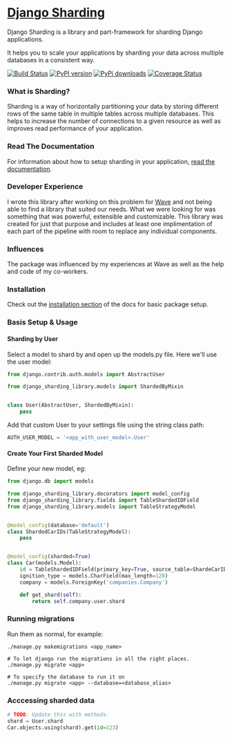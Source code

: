 # [Django Sharding](https://github.com/JBKahn/django-sharding)

Django Sharding is a library and part-framework for sharding Django applications.

It helps you to scale your applications by sharding your data across multiple databases in a consistent way.

[![Build Status](https://travis-ci.org/JBKahn/django-sharding.svg?branch=master)](https://travis-ci.org/JBKahn/django-sharding)
[![PyPI version](https://badge.fury.io/py/django-sharding.svg)](https://badge.fury.io/py/django-sharding)
[![PyPi downloads](https://img.shields.io/pypi/dm/django-sharding.svg)](https://crate.io/packages/django-sharding/)
[![Coverage Status](https://coveralls.io/repos/JBKahn/django-sharding/badge.svg?branch=master&service=github)](https://coveralls.io/github/JBKahn/django-sharding?branch=master)

### What is Sharding?

Sharding is a way of horizontally partitioning your data by storing different rows of the same table in multiple tables across multiple databases. This helps to increase the number of connections to a given resource as well as improves read performance of your application.

### Read The Documentation

For information about how to setup sharding in your application, [read the documentation](http://josephkahn.io/django-sharding/).

### Developer Experience

I wrote this library after working on this problem for [Wave](https://www.waveapps.com) and not being able to find a library that suited our needs. What we were looking for was something that was powerful, extensible and customizable. This library was created for just that purpose and includes at least one implimentation of each part of the pipeline with room to replace any individual components.

### Influences

The package was influenced by my experiences at Wave as well as the help and code of my co-workers.

### Installation

Check out the [installation section](http://josephkahn.io/django-sharding/docs/installation/Settings.html) of the docs for basic package setup.

### Basis Setup & Usage

#### Sharding by User

Select a model to shard by and open up the models.py file. Here we'll use the user model:

```python
from django.contrib.auth.models import AbstractUser

from django_sharding_library.models import ShardedByMixin


class User(AbstractUser, ShardedByMixin):
    pass
```

Add that custom User to your settings file using the string class path:

```python
AUTH_USER_MODEL = '<app_with_user_model>.User'
```

#### Create Your First Sharded Model

Define your new model, eg:

```python
from django.db import models

from django_sharding_library.decorators import model_config
from django_sharding_library.fields import TableShardedIDField
from django_sharding_library.models import TableStrategyModel


@model_config(database='default')
class ShardedCarIDs(TableStrategyModel):
    pass


@model_config(sharded=True)
class Car(models.Model):
    id = TableShardedIDField(primary_key=True, source_table=ShardeCarIDs)
    ignition_type = models.CharField(max_length=120)
    company = models.ForeignKey('companies.Company')

    def get_shard(self):
        return self.company.user.shard
```

### Running migrations

Run them as normal, for example:

```
./manage.py makemigrations <app_name>

# To let django run the migrations in all the right places.
./manage.py migrate <app>

# To specify the database to run it on
./manage.py migrate <app> --database=<database_alias>
```

### Acccessing sharded data

```python
# TODO: Update this with methods.
shard = User.shard
Car.objects.using(shard).get(id=123)
```
